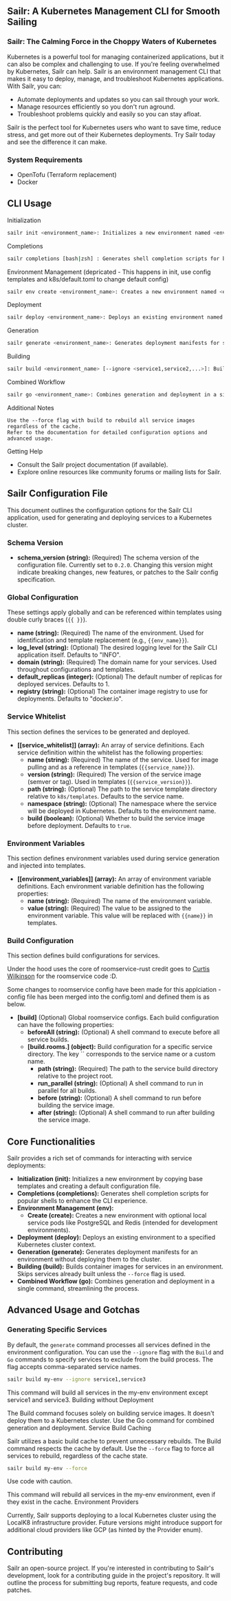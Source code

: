 ## Sailr: A Kubernetes Management CLI for Smooth Sailing

### Sailr: The Calming Force in the Choppy Waters of Kubernetes

Kubernetes is a powerful tool for managing containerized applications, but it can also be complex and challenging to use. If you're feeling overwhelmed by Kubernetes, Sailr can help. Sailr is an environment management CLI that makes it easy to deploy, manage, and troubleshoot Kubernetes applications. With Sailr, you can:

- Automate deployments and updates so you can sail through your work.
- Manage resources efficiently so you don't run aground.
- Troubleshoot problems quickly and easily so you can stay afloat.

Sailr is the perfect tool for Kubernetes users who want to save time, reduce stress, and get more out of their Kubernetes deployments. Try Sailr today and see the difference it can make.

### System Requirements

- OpenTofu (Terraform replacement)
- Docker

## CLI Usage

Initialization

```bash 
sailr init <environment_name>: Initializes a new environment named <environment_name>. Creates a directory structure and a default configuration file.
```

Completions

```bash 
sailr completions [bash|zsh] : Generates shell completion scripts for bash or zsh to enhance the Sailr CLI experience.
```

Environment Management (depricated - This happens in init, use config templates and k8s/default.toml to change default config)

```bash 
sailr env create <environment_name>: Creates a new environment named <environment_name> with optional local service pods like PostgreSQL and Redis (intended for development environments).
```

Deployment

```bash 
sailr deploy <environment_name>: Deploys an existing environment named <environment_name> to a specified Kubernetes cluster context.
```

Generation

```bash 
sailr generate <environment_name>: Generates deployment manifests for services defined in the <environment_name> environment configuration file without deploying them to the cluster.
```

Building

```bash 
sailr build <environment_name> [--ignore <service1,service2,...>]: Builds container images for services in the <environment_name> environment. Optionally excludes services listed in <service1,service2,...> (comma-separated) from the build process.
```

Combined Workflow


```bash 
sailr go <environment_name>: Combines generation and deployment in a single command for the <environment_name> environment.
```

Additional Notes

    Use the --force flag with build to rebuild all service images regardless of the cache.
    Refer to the documentation for detailed configuration options and advanced usage.

Getting Help

- Consult the Sailr project documentation (if available).
- Explore online resources like community forums or mailing lists for Sailr.

## Sailr Configuration File

This document outlines the configuration options for the Sailr CLI application, used for generating and deploying services to a Kubernetes cluster.

### Schema Version

* **schema_version (string):** (Required) The schema version of the configuration file. Currently set to `0.2.0`. Changing this version might indicate breaking changes, new features, or patches to the Sailr config specification.

### Global Configuration

These settings apply globally and can be referenced within templates using double curly braces (`{{ }}`).

* **name (string):** (Required) The name of the environment. Used for identification and template replacement (e.g., `{{env_name}}`).
* **log_level (string):** (Optional) The desired logging level for the Sailr CLI application itself. Defaults to "INFO".
* **domain (string):** (Required) The domain name for your services. Used throughout configurations and templates.
* **default_replicas (integer):** (Optional) The default number of replicas for deployed services. Defaults to 1.
* **registry (string):** (Optional) The container image registry to use for deployments. Defaults to "docker.io".

### Service Whitelist

This section defines the services to be generated and deployed.

* **[[service_whitelist]] (array):** An array of service definitions. Each service definition within the whitelist has the following properties:
    * **name (string):** (Required) The name of the service. Used for image pulling and as a reference in templates (`{{service_name}}`).
    * **version (string):** (Required) The version of the service image (semver or tag). Used in templates (`{{service_version}}`).
    * **path (string):** (Optional) The path to the service template directory relative to `k8s/templates`. Defaults to the service name.
    * **namespace (string):** (Optional) The namespace where the service will be deployed in Kubernetes. Defaults to the environment name.
    * **build (boolean):** (Optional) Whether to build the service image before deployment. Defaults to `true`.

### Environment Variables

This section defines environment variables used during service generation and injected into templates.

* **[[environment_variables]] (array):** An array of environment variable definitions. Each environment variable definition has the following properties:
    * **name (string):** (Required) The name of the environment variable.
    * **value (string):** (Required) The value to be assigned to the environment variable. This value will be replaced with `{{name}}` in templates.

### Build Configuration

This section defines build configurations for services. 

Under the hood uses the core of roomservice-rust credit goes to [Curtis Wilkinson](https://github.com/curtiswilkinson/roomservice-rust) for the roomservice code :D.

Some changes to roomservice config have been made for this applciation - config file has been merged into the config.toml and defined them is as below.

* **[build]** (Optional) Global roomservice configs. Each build configuration can have the following properties:
    * **beforeAll (string):** (Optional) A shell command to execute before all service builds.
    * **[build.rooms.] (object):** Build configuration for a specific service directory. The key `` corresponds to the service name or a custom name.
        * **path (string):** (Required) The path to the service build directory relative to the project root.
        * **run_parallel (string):** (Optional) A shell command to run in parallel for all builds.
        * **before (string):** (Optional) A shell command to run before building the service image.
        * **after (string):** (Optional) A shell command to run after building the service image.

## Core Functionalities

Sailr provides a rich set of commands for interacting with service deployments:

* **Initialization (init):** Initializes a new environment by copying base templates and creating a default configuration file.
* **Completions (completions):** Generates shell completion scripts for popular shells to enhance the CLI experience.
* **Environment Management (env):** 
    * **Create (create):** Creates a new environment with optional local service pods like PostgreSQL and Redis (intended for development environments).
* **Deployment (deploy):** Deploys an existing environment to a specified Kubernetes cluster context.
* **Generation (generate):** Generates deployment manifests for an environment without deploying them to the cluster.
* **Building (build):** Builds container images for services in an environment. Skips services already built unless the `--force` flag is used.
* **Combined Workflow (go):** Combines generation and deployment in a single command, streamlining the process.

## Advanced Usage and Gotchas

### Generating Specific Services

By default, the `generate` command processes all services defined in the environment configuration. You can use the `--ignore` flag with the `Build` and `Go` 
commands to specify services to exclude from the build process. The flag accepts comma-separated service names.

```bash
sailr build my-env --ignore service1,service3
```

This command will build all services in the my-env environment except service1 and service3.
Building without Deployment

The Build command focuses solely on building service images. It doesn't deploy them to a Kubernetes cluster. Use the Go command for combined generation and deployment.
Service Build Caching

Sailr utilizes a basic build cache to prevent unnecessary rebuilds. The Build command respects the cache by default. 
Use the `--force` flag to force all services to rebuild, regardless of the cache state.


```bash
sailr build my-env --force
```

Use code with caution.

This command will rebuild all services in the my-env environment, even if they exist in the cache.
Environment Providers

Currently, Sailr supports deploying to a local Kubernetes cluster using the LocalK8 infrastructure provider. 
Future versions might introduce support for additional cloud providers like GCP (as hinted by the Provider enum).

## Contributing

Sailr an open-source project. If you're interested in contributing to Sailr's development, look for a contributing guide in the project's repository. 
It will outline the process for submitting bug reports, feature requests, and code patches.
